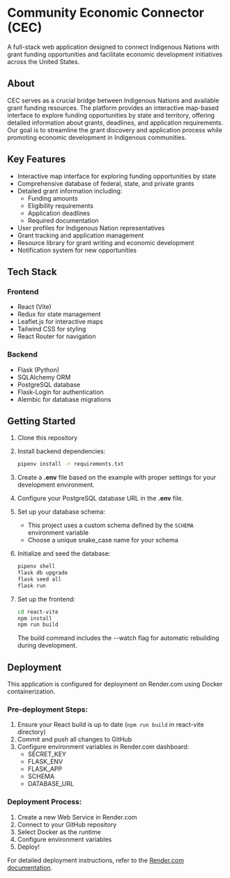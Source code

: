 # Community Economic Connector (CEC)

A full-stack web application designed to connect Indigenous Nations with grant funding opportunities and facilitate economic development initiatives across the United States.

## About

CEC serves as a crucial bridge between Indigenous Nations and available grant funding resources. The platform provides an interactive map-based interface to explore funding opportunities by state and territory, offering detailed information about grants, deadlines, and application requirements. Our goal is to streamline the grant discovery and application process while promoting economic development in Indigenous communities.

## Key Features

- Interactive map interface for exploring funding opportunities by state
- Comprehensive database of federal, state, and private grants
- Detailed grant information including:
  - Funding amounts
  - Eligibility requirements
  - Application deadlines
  - Required documentation
- User profiles for Indigenous Nation representatives
- Grant tracking and application management
- Resource library for grant writing and economic development
- Notification system for new opportunities

## Tech Stack

### Frontend
- React (Vite)
- Redux for state management
- Leaflet.js for interactive maps
- Tailwind CSS for styling
- React Router for navigation

### Backend
- Flask (Python)
- SQLAlchemy ORM
- PostgreSQL database
- Flask-Login for authentication
- Alembic for database migrations

## Getting Started

1. Clone this repository

2. Install backend dependencies:
   ```bash
   pipenv install -r requirements.txt
   ```

3. Create a __.env__ file based on the example with proper settings for your
   development environment.

4. Configure your PostgreSQL database URL in the __.env__ file.

5. Set up your database schema:
   - This project uses a custom schema defined by the `SCHEMA` environment variable
   - Choose a unique snake_case name for your schema

6. Initialize and seed the database:
   ```bash
   pipenv shell
   flask db upgrade
   flask seed all
   flask run
   ```

7. Set up the frontend:
   ```bash
   cd react-vite
   npm install
   npm run build
   ```
   The build command includes the --watch flag for automatic rebuilding during development.

## Deployment

This application is configured for deployment on Render.com using Docker containerization.

### Pre-deployment Steps:
1. Ensure your React build is up to date (`npm run build` in react-vite directory)
2. Commit and push all changes to GitHub
3. Configure environment variables in Render.com dashboard:
   - SECRET_KEY
   - FLASK_ENV
   - FLASK_APP
   - SCHEMA
   - DATABASE_URL

### Deployment Process:
1. Create a new Web Service in Render.com
2. Connect to your GitHub repository
3. Select Docker as the runtime
4. Configure environment variables
5. Deploy!

For detailed deployment instructions, refer to the [Render.com documentation](https://render.com/docs).

[Render.com]: https://render.com/
[Dashboard]: https://dashboard.render.com/
